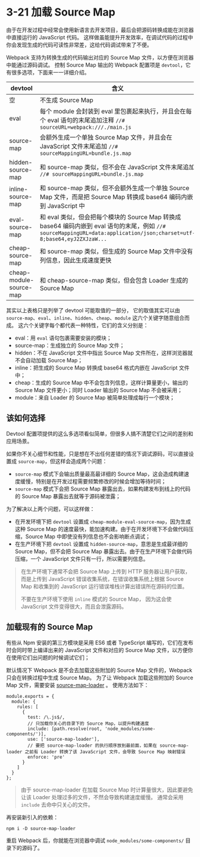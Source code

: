 <h1 id="3-21-加载-source-map">3-21 加载 Source Map</h1>
<p>由于在开发过程中经常会使用新语言去开发项目，最后会把源码转换成能在浏览器中直接运行的 JavaScript 代码。
这样做虽能提升开发效率，在调试代码的过程中你会发现生成的代码可读性非常差，这给代码调试带来了不便。</p>
<p>Webpack 支持为转换生成的代码输出对应的 Source Map 文件，以方便在浏览器中能通过源码调试。
控制 Source Map 输出的 Webpack 配置项是 <code>devtool</code>，它有很多选项，下面来一一详细介绍。</p>
<table>
<thead>
<tr>
<th>devtool</th>
<th>含义</th>
</tr>
</thead>
<tbody>
<tr>
<td>空</td>
<td>不生成 Source Map</td>
</tr>
<tr>
<td>eval</td>
<td>每个 module 会封装到 eval 里包裹起来执行，并且会在每个 eval 语句的末尾追加注释 <code>//# sourceURL=webpack:///./main.js</code></td>
</tr>
<tr>
<td>source-map</td>
<td>会额外生成一个单独 Source Map 文件，并且会在 JavaScript 文件末尾追加 <code>//# sourceMappingURL=bundle.js.map</code></td>
</tr>
<tr>
<td>hidden-source-map</td>
<td>和 source-map 类似，但不会在 JavaScript 文件末尾追加 <code>//# sourceMappingURL=bundle.js.map</code></td>
</tr>
<tr>
<td>inline-source-map</td>
<td>和 source-map 类似，但不会额外生成一个单独 Source Map 文件，而是把 Source Map 转换成 base64 编码内嵌到 JavaScript 中</td>
</tr>
<tr>
<td>eval-source-map</td>
<td>和 eval 类似，但会把每个模块的 Source Map 转换成 base64 编码内嵌到 eval 语句的末尾，例如 <code>//# sourceMappingURL=data:application/json;charset=utf-8;base64,eyJ2ZXJzaW...</code></td>
</tr>
<tr>
<td>cheap-source-map</td>
<td>和 source-map 类似，但生成的 Source Map 文件中没有列信息，因此生成速度更快</td>
</tr>
<tr>
<td>cheap-module-source-map</td>
<td>和 cheap-source-map 类似，但会包含 Loader 生成的 Source Map</td>
</tr>
</tbody>
</table>
<p>其实以上表格只是列举了 devtool 可能取值的一部分，
它的取值其实可以由 <code>source-map</code>、<code>eval</code>、<code>inline</code>、<code>hidden</code>、<code>cheap</code>、<code>module</code> 这六个关键字随意组合而成。
这六个关键字每个都代表一种特性，它们的含义分别是：</p>
<ul>
<li>eval：用 <code>eval</code> 语句包裹需要安装的模块；</li>
<li>source-map：生成独立的 Source Map 文件；</li>
<li>hidden：不在 JavaScript 文件中指出 Source Map 文件所在，这样浏览器就不会自动加载 Source Map；</li>
<li>inline：把生成的 Source Map 转换成 base64 格式内嵌在 JavaScript 文件中；</li>
<li>cheap：生成的 Source Map 中不会包含列信息，这样计算量更小，输出的 Source Map 文件更小；同时 Loader 输出的 Source Map 不会被采用；</li>
<li>module：来自 Loader 的 Source Map 被简单处理成每行一个模块；</li>
</ul>
<h2 id="该如何选择">该如何选择</h2>
<p>Devtool 配置项提供的这么多选项看似简单，但很多人搞不清楚它们之间的差别和应用场景。</p>
<p>如果你不关心细节和性能，只是想在不出任何差错的情况下调试源码，可以直接设置成 <code>source-map</code>，但这样会造成两个问题：</p>
<ul>
<li><code>source-map</code> 模式下会输出质量最高最详细的 Source Map，这会造成构建速度缓慢，特别是在开发过程需要频繁修改的时候会增加等待时间；</li>
<li><code>source-map</code> 模式下会把 Source Map 暴露出去，如果构建发布到线上的代码的 Source Map 暴露出去就等于源码被泄露；</li>
</ul>
<p>为了解决以上两个问题，可以这样做：</p>
<ul>
<li>在开发环境下把 <code>devtool</code> 设置成 <code>cheap-module-eval-source-map</code>，因为生成这种 Source Map 的速度最快，能加速构建。由于在开发环境下不会做代码压缩，Source Map 中即使没有列信息也不会影响断点调试；</li>
<li>在生产环境下把 <code>devtool</code> 设置成 <code>hidden-source-map</code>，意思是生成最详细的 Source Map，但不会把 Source Map 暴露出去。由于在生产环境下会做代码压缩，一个 JavaScript 文件只有一行，所以需要列信息。</li>
</ul>
<blockquote>
<p>在生产环境下通常不会把 Source Map 上传到 HTTP 服务器让用户获取，而是上传到 JavaScript 错误收集系统，在错误收集系统上根据 Source Map 和收集到的 JavaScript 运行错误堆栈计算出错误所在源码的位置。</p>
<p>不要在生产环境下使用 <code>inline</code> 模式的 Source Map， 因为这会使 JavaScript 文件变得很大，而且会泄露源码。</p>
</blockquote>
<h2 id="加载现有的-source-map">加载现有的 Source Map</h2>
<p>有些从 Npm 安装的第三方模块是采用 ES6 或者 TypeScript 编写的，它们在发布时会同时带上编译出来的 JavaScript 文件和对应的 Source Map 文件，以方便你在使用它们出问题的时候调试它们；</p>
<p>默认情况下 Webpack 是不会去加载这些附加的 Source Map 文件的，Webpack 只会在转换过程中生成 Source Map。
为了让 Webpack 加载这些附加的 Source Map 文件，需要安装 <a href="https://github.com/webpack-contrib/source-map-loader" target="_blank">source-map-loader</a> 。
使用方法如下：</p>
<pre><code class="lang-js"><span class="hljs-built_in">module</span>.exports = {
  <span class="hljs-built_in">module</span>: {
    rules: [
      {
        test: <span class="hljs-regexp">/\.js$/</span>,
        <span class="hljs-comment">// 只加载你关心的目录下的 Source Map，以提升构建速度</span>
        include: [path.resolve(root, <span class="hljs-string">&apos;node_modules/some-components/&apos;</span>)],
        use: [<span class="hljs-string">&apos;source-map-loader&apos;</span>],
        <span class="hljs-comment">// 要把 source-map-loader 的执行顺序放到最前面，如果在 source-map-loader 之前有 Loader 转换了该 JavaScript 文件，会导致 Source Map 映射错误</span>
        enforce: <span class="hljs-string">&apos;pre&apos;</span>
      }
    ]
  }
};
</code></pre>
<blockquote>
<p>由于 source-map-loader 在加载 Source Map 时计算量很大，因此要避免让该 Loader 处理过多的文件，不然会导致构建速度缓慢。
通常会采用 <code>include</code> 去命中只关心的文件。</p>
</blockquote>
<p>再安装新引入的依赖：</p>
<pre><code class="lang-bash">npm i -D <span class="hljs-built_in">source</span>-map-loader
</code></pre>
<p>重启 Webpack 后，你就能在浏览器中调试 <code>node_modules/some-components/</code> 目录下的源码了。</p>

                                
                                